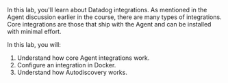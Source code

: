 In this lab, you'll learn about Datadog integrations. As mentioned in the Agent discussion earlier in the course, there are many types of integrations. Core integrations are those that ship with the Agent and can be installed with minimal effort.

In this lab, you will:

1. Understand how core Agent integrations work.
2. Configure an integration in Docker.
3. Understand how Autodiscovery works.
